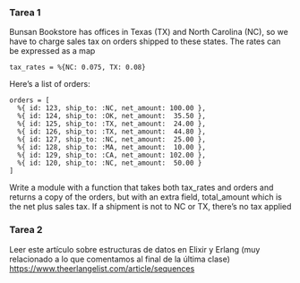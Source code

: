 ### Tarea 1

Bunsan Bookstore has offices in Texas (TX) and North Carolina (NC), so we have to charge sales tax on orders shipped to these states. The rates can be expressed as a map

```
tax_rates = %{NC: 0.075, TX: 0.08}
```

Here’s a list of orders:
```
orders = [
  %{ id: 123, ship_to: :NC, net_amount: 100.00 },
  %{ id: 124, ship_to: :OK, net_amount:  35.50 }, 
  %{ id: 125, ship_to: :TX, net_amount:  24.00 },
  %{ id: 126, ship_to: :TX, net_amount:  44.80 },
  %{ id: 127, ship_to: :NC, net_amount:  25.00 },
  %{ id: 128, ship_to: :MA, net_amount:  10.00 },
  %{ id: 129, ship_to: :CA, net_amount: 102.00 },
  %{ id: 120, ship_to: :NC, net_amount:  50.00 } 
]
```

Write a module with a function that takes both tax_rates and orders and returns a copy of the orders, but with an extra field, total_amount which is the net plus sales tax. If a shipment is not to NC or TX, there’s no tax applied

### Tarea 2

Leer este artículo sobre estructuras de datos en Elixir y Erlang (muy relacionado a lo que comentamos al final de la última clase) https://www.theerlangelist.com/article/sequences

